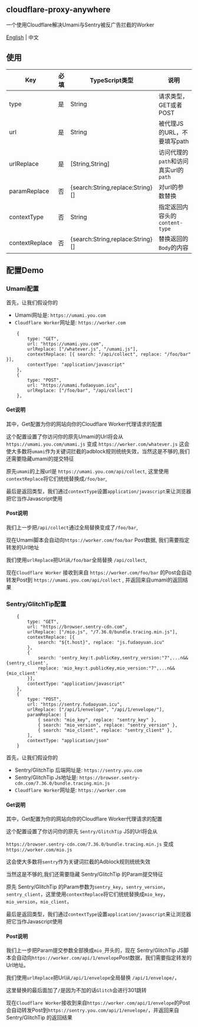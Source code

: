 ## cloudflare-proxy-anywhere
一个使用Cloudflare解决Umami与Sentry被反广告拦截的Worker

[English](readme.MD) | 中文

## 使用
Key | 必填 | TypeScript类型 | 说明
--- | --- | --- | ---
type |是 | String | 请求类型，GET或者POST
url | 是| String | 被代理JS的URL，不要填写path
urlReplace | 是 | [String,String]  | 访问代理的`path`和访问真实url的`path`
paramReplace | 否 | {search:String,replace:String}[] | 对url的参数替换
contextType | 否 | String | 指定返回内容头的 `content-type`
contextReplace | 否 | {search:String,replace:String}[] | 替换返回的`Body`的内容

## 配置Demo
### Umami配置
首先，让我们假设你的
 - Umami网址是: `https://umami.you.com`  
 - `Cloudflare Worker`网址是: `https://worker.com`
```
    {
        type: "GET",
        url: "https://umami.you.com",
        urlReplace: ["/whatever.js", "/umami.js"],
        contextReplace: [{ search: "/api/collect", replace: "/foo/bar" }],
        contextType: "application/javascript"
    },
    {
        type: "POST",
        url: "https://umami.fudaoyuan.icu",
        urlReplace: ["/foo/bar", "/api/collect"]
    },
```
#### Get说明
其中，Get配置为你的网站向你的Cloudflare Worker代理请求的配置

这个配置设置了你访问你的原先Umami的Url将会从  
`https://umami.you.com/umami.js` 变成 `https://worker.com/whatever.js`
这会使大多数将`umami`作为关键词拦截的adblock规则统统失效，当然这是不够的,我们还需要隐藏umami的提交特征  

原先`umami`的上报url是 `https://umami.you.com/api/collect`, 这里使用`contextReplace`将它们统统替换成`/foo/bar`,

最后是返回类型，我们通过`contextType`设置`application/javascript`来让浏览器把它当作Javascript使用

#### Post说明

我们上一步把`/api/collect`通过全局替换变成了`/foo/bar`,

现在Umami脚本会自动向`https://worker.com/foo/bar` Post数据, 我们需要指定转发的Url地址

我们使用`urlReplace`把Url从`/foo/bar`全局替换 `/api/collect`,

现在`Cloudflare Worker` 接收到来自 `https://worker.com/foo/bar` 的Post会自动转发Post到 `https://umami.you.com/api/collect` , 并返回来自umami的返回结果

### Sentry/GlitchTip配置
```
    {
        type: "GET",
        url: "https://browser.sentry-cdn.com",
        urlReplace: ["/mio.js", "/7.36.0/bundle.tracing.min.js"],
        contextReplace: [{
            search: "${t.host}", replace: "js.fudaoyuan.icu"
        },
        {
            search: 'sentry_key:t.publicKey,sentry_version:"7",...n&&{sentry_client',
            replace: 'mio_key:t.publicKey,mio_version:"7",...n&&{mio_client'
        }],
        contextType: "application/javascript"
    },
    {
        type: "POST",
        url: "https://sentry.fudaoyuan.icu",
        urlReplace: ["/api/1/envelope", "/api/1/envelope/"],
        paramReplace: [
            { search: "mio_key", replace: "sentry_key" },
            { search: "mio_version", replace: "sentry_version" },
            { search: "mio_client", replace: "sentry_client" },
        ],
        contextType: "application/json"
    }
```
首先，让我们假设你的
 - Sentry/GlitchTip 后端网址是: `https://sentry.you.com`  
 - Sentry/GlitchTip Js地址是: `https://browser.sentry-cdn.com/7.36.0/bundle.tracing.min.js`
 - `Cloudflare Worker`网址是: `https://worker.com`
 #### Get说明
其中，Get配置为你的网站向你的Cloudflare Worker代理请求的配置

这个配置设置了你访问你的原先 `Sentry/GlitchTip` JS的Url将会从

`https://browser.sentry-cdn.com/7.36.0/bundle.tracing.min.js` 变成 `https://worker.com/mio.js`

这会使大多数将`sentry`作为关键词拦截的Adblock规则统统失效

当然这是不够的,我们还需要隐藏 Sentry/GlitchTip 的Param提交特征

原先 Sentry/GlitchTip 的Param参数为`sentry_key`，`sentry_version`，`sentry_client`，这里使用`contextReplace`将它们统统替换成`mio_key`，`mio_version`，`mio_client`，

最后是返回类型，我们通过`contextType`设置`application/javascript`来让浏览器把它当作Javascript使用

#### Post说明
我们上一步把Param提交参数全部换成`mio_`开头的，现在 Sentry/GlitchTip JS脚本会自动向`https://worker.com/api/1/envelope`Post数据，我们需要指定转发的Url地址。

我们使用`urlReplace`把Url从`/api/1/envelope`全局替换 `/api/1/envelope/`，

这里替换的最后面加了`/`是因为不加的话`Glitch`会进行301跳转

现在`Cloudflare Worker`接收到来自`https://worker.com/api/1/envelope`的Post会自动转发Post到`https://sentry.you.com/api/1/envelope/`，并返回来自 Sentry/GlitchTip 的返回结果
